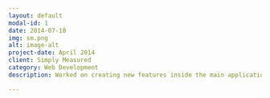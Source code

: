 ```yaml
---
layout: default
modal-id: 1
date: 2014-07-18
img: sm.png
alt: image-alt
project-date: April 2014
client: Simply Measured
category: Web Development
description: Worked on creating new features inside the main application. Used Ember.js framework.

---
```

